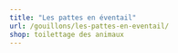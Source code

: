 ```yaml
---
title: "Les pattes en éventail"
url: /gouillons/les-pattes-en-eventail/
shop: toilettage des animaux
---
```


